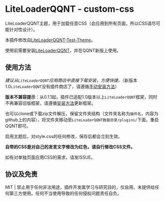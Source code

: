 # LiteLoaderQQNT - custom-css

LiteLoaderQQNT主题，用于加载任意CSS（会应用到所有页面，所以CSS请尽可能针对性设计）。

本插件修改自[LiteLoaderQQNT-Test-Theme](https://github.com/mo-jinran/test-theme)。

使用前需要安装[LiteLoaderQQNT](https://github.com/mo-jinran/LiteLoaderQQNT)，并在QQNT新版上使用。

## 使用方法

*建议从`LiteLoaderQQNT`应用商店中直接下载安装，方便快捷。*（新版本1.0`LiteLoaderQQNT`没有插件商店了，请遵循[手动安装方法](https://liteloaderqqnt.github.io/guide/plugins.html)）

**版本不兼容提示**：从0.1.1起，插件已适配1.0版本以上`LiteLoaderQQNT`框架，同时不再兼容旧版框架，请遵循[安装方法](https://liteloaderqqnt.github.io/guide/install.html)更新框架。





也可以clone或下载zip文件解压，保留文件夹结构（文件夹名称为`插件名`，内容为github上的内容），将文件夹移动至`LiteLoaderQQNT数据目录/plugins/`下面，重启QQNT即可。

启用主题后，对style.css的任何修改，保存后都会立刻生效。

**自带的CSS是对自己的发言文字修改为红色，请自行修改CSS文件。**

如有对单独页面应用CSS的需求，请发ISSUE。

## 协议及免责

MIT | 禁止用于任何非法用途，插件开发属学习与研究目的，仅自用，未提供给任何第三方使用。任何不当使用导致的任何侵权问题责任自负。
